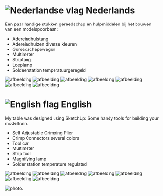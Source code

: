 # ![Nederlandse vlag](../images/nl.gif) Nederlands
Een paar handige stukken gereedschap en hulpmiddelen bij het bouwen van een modelspoorbaan:

* Adereindhulstang
* Adereindhulzen diverse kleuren
* Gereedschapswagen
* Multimeter
* Striptang
* Loeplamp
* Soldeerstation temperatuurgeregeld

![afbeelding](./images/SelfAdjustableCrimpingPlier_AWG24-10.png)
![afbeelding](./images/CrimpConnectors.jpg)
![afbeelding](./images/Toolcar.jpg)
![afbeelding](./images/Multimeter.jpg)
![afbeelding](./images/Striptool.png)
![afbeelding](./images/Magnifyinglamp.png)
![afbeelding](./images/SolderingStation.png)

# ![English flag](../images/gb.gif) English

My table was designed using SketchUp:
Some handy tools for building your modeltrain:

* Self Adjustable Crimping Plier
* Crimp Connectors several colors
* Tool car
* Multimeter
* Strip tool
* Magnifying lamp
* Solder station temperature regulated

![afbeelding](./images/SelfAdjustableCrimpingPlier_AWG24-10.png)
![afbeelding](./images/CrimpConnectors.jpg)
![afbeelding](./images/Toolcar.jpg)
![afbeelding](./images/Multimeter.jpg)
![afbeelding](./images/Striptool.png)
![afbeelding](./images/Magnifyinglamp.png)
![afbeelding](./images/SolderingStation.png)


![photo](./images/TiltedTableToolcar.png).
